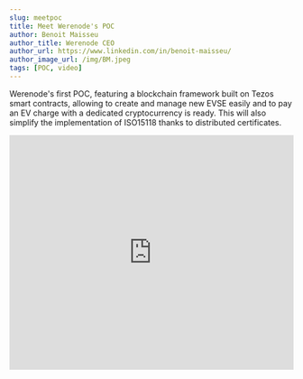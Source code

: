```yaml
---
slug: meetpoc
title: Meet Werenode's POC
author: Benoit Maisseu
author_title: Werenode CEO
author_url: https://www.linkedin.com/in/benoit-maisseu/
author_image_url: /img/BM.jpeg
tags: [POC, video]
---
```


Werenode's first POC, featuring a blockchain framework built on Tezos smart contracts, allowing to create and manage new EVSE easily and to pay an EV charge with a dedicated cryptocurrency is ready. This will also simplify the implementation of ISO15118 thanks to distributed certificates.

<iframe width="100%" height="416px" src="https://www.youtube.com/embed/Bqemw8UWK3Q" title="YouTube video player" frameborder="0" allow="accelerometer; autoplay; clipboard-write; encrypted-media; gyroscope; picture-in-picture" allowfullscreen></iframe>

